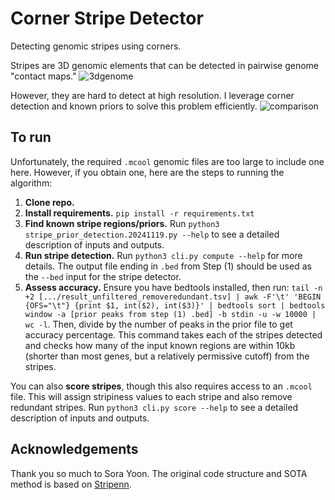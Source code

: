 # Corner Stripe Detector

Detecting genomic stripes using corners. 

Stripes are 3D genomic elements that can be detected in pairwise genome "contact maps." 
![3dgenome](https://github.com/user-attachments/assets/22947d16-a2a3-4f29-8677-44c2f92c4062)

However, they are hard to detect at high resolution. I leverage corner detection and known priors to solve this problem efficiently.
![comparison](https://github.com/user-attachments/assets/f38beb53-aca3-4149-8691-0986f83e961e)


## To run
Unfortunately, the required `.mcool` genomic files are too large to include one here. However, if you obtain one, here are the steps to running the algorithm:
1. **Clone repo.**
2. **Install requirements.** `pip install -r requirements.txt`
3. **Find known stripe regions/priors.** Run `python3 stripe_prior_detection.20241119.py --help` to see a detailed description of inputs and outputs.
4. **Run stripe detection.** Run `python3 cli.py compute --help` for more details. The output file ending in `.bed` from Step (1) should be used as the `--bed` input for the stripe detector.
5. **Assess accuracy.** Ensure you have bedtools installed, then run:
`
tail -n +2 [.../result_unfiltered_removeredundant.tsv] | awk -F'\t' 'BEGIN {OFS="\t"} {print $1, int($2), int($3)}' | bedtools sort | bedtools window -a [prior peaks from step (1) .bed] -b stdin -u -w 10000 | wc -l
`. Then, divide by the number of peaks in the prior file to get accuracy percentage. This command takes each of the stripes detected and checks how many of the input known regions are within 10kb (shorter than most genes, but a relatively permissive cutoff) from the stripes.

You can also **score stripes**, though this also requires access to an `.mcool` file. This will assign stripiness values to each stripe and also remove redundant stripes. Run `python3 cli.py score --help` to see a detailed description of inputs and outputs. 

## Acknowledgements
Thank you so much to Sora Yoon. The original code structure and SOTA method is based on [Stripenn](https://github.com/ysora/stripenn).
